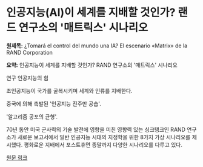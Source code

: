 # 인공지능(AI)이 세계를 지배할 것인가? 랜드 연구소의 '매트릭스' 시나리오

**원제목:** ¿Tomará el control del mundo una IA? El escenario «Matrix» de la RAND Corporation

**요약:** 인공지능이 세계를 지배할 것인가? RAND 연구소의 '매트릭스' 시나리오

연구
인공지능의 힘

초인공지능이 국가를 굴복시키며 세계와 인류를 지배한다.

중국에 의해 촉발된 '인공지능 진주만 공습'.

'알고리즘 공포의 균형'.

70년 동안 미국 군사력의 기술 발전에 영향을 미친 영향력 있는 싱크탱크인 RAND 연구소가 새로운 보고서에서 일반 인공지능 시대의 지정학을 위한 8가지 가상 시나리오를 제시했다. 평화로운 지배에서 포스트휴먼 종말까지 다양한 시나리오를 다루고 있다.

[원문 링크](https://legrandcontinent.eu/es/2025/07/16/tomara-el-control-del-mundo-una-ia-el-escenario-matrix-de-la-rand-corporation/)
